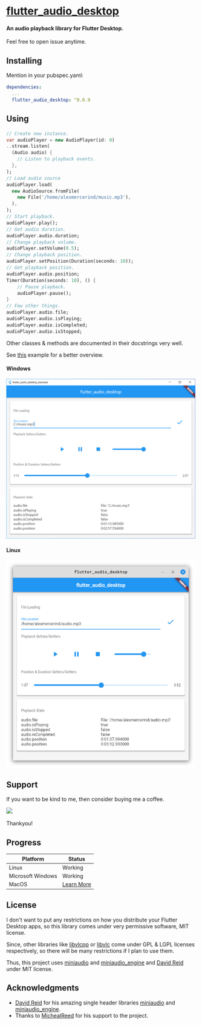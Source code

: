 # [flutter_audio_desktop](https://github.com/alexmercerind/flutter_audio_desktop)

#### An audio playback library for Flutter Desktop.

Feel free to open issue anytime.


## Installing

Mention in your pubspec.yaml:

```yaml
dependencies:
  ...
  flutter_audio_desktop: ^0.0.9
```

## Using

```dart
// Create new instance.
var audioPlayer = new AudioPlayer(id: 0)
..stream.listen(
  (Audio audio) {
    // Listen to playback events.
  },
);
// Load audio source
audioPlayer.load(
  new AudioSource.fromFile(
    new File('/home/alexmercerind/music.mp3'),
  ),
);
// Start playback.
audioPlayer.play();
// Get audio duration.
audioPlayer.audio.duration;
// Change playback volume.
audioPlayer.setVolume(0.5);
// Change playback position.
audioPlayer.setPosition(Duration(seconds: 10));
// Get playback position.
audioPlayer.audio.position;
Timer(Duration(seconds: 10), () {
    // Pause playback.
    audioPlayer.pause();
}
// Few other things.
audioPlayer.audio.file;
audioPlayer.audio.isPlaying;
audioPlayer.audio.isCompleted;
audioPlayer.audio.isStopped;

```

Other classes & methods are documented in their docstrings very well.

See [this](https://github.com/alexmercerind/flutter_audio_desktop/blob/master/example/lib/main.dart) example for a better overview.

#### Windows

<img src="https://github.com/alexmercerind/flutter_audio_desktop/blob/assets/windows.png?raw=true" width="500"></img>

#### Linux

<img src="https://github.com/alexmercerind/flutter_audio_desktop/blob/assets/linux.png?raw=true" width="500"></img>

## Support

If you want to be kind to me, then consider buying me a coffee.

<a href="https://www.buymeacoffee.com/alexmercerind"><img src="https://img.buymeacoffee.com/button-api/?text=Buy me a coffee&emoji=&slug=alexmercerind&button_colour=FFDD00&font_colour=000000&font_family=Cookie&outline_colour=000000&coffee_colour=ffffff"></a>

Thankyou!


## Progress

|Platform            |Status                                                    |
|--------------------|----------------------------------------------------------|
|Linux               |Working                                                   |
|Microsoft Windows   |Working                                                   |
|MacOS               |[Learn More](https://www.youtube.com/watch?v=dQw4w9WgXcQ) |


## License

I don't want to put any restrictions on how you distribute your Flutter Desktop apps, so this library comes under very permissive software, MIT license.

Since, other libraries like [libvlcpp](https://github.com/videolan/libvlcpp) or [libvlc](https://www.videolan.org/vlc/libvlc.html) come under GPL & LGPL licenses respectively, so there will be many restrictions if I plan to use them.

Thus, this project uses [miniaudio](https://github.com/mackron/miniaudio) and [miniaudio_engine](https://github.com/mackron/miniaudio) and [David Reid](https://github.com/mackron) under MIT license.


## Acknowledgments

- [David Reid](https://github.com/mackron) for his amazing single header libraries [miniaudio](https://github.com/mackron/miniaudio) and [miniaudio_engine](https://github.com/mackron/miniaudio).
- Thanks to [MichealReed](https://github.com/MichealReed) for his support to the project.
